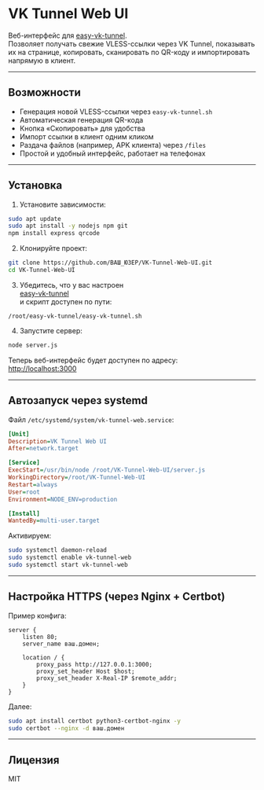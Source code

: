 # VK Tunnel Web UI

Веб-интерфейс для [easy-vk-tunnel](https://github.com/nebesniy/easy-vk-tunnel).  
Позволяет получать свежие VLESS-ссылки через VK Tunnel, показывать их на странице, копировать, сканировать по QR-коду и импортировать напрямую в клиент.

---

## Возможности

- Генерация новой VLESS-ссылки через `easy-vk-tunnel.sh`
- Автоматическая генерация QR-кода
- Кнопка «Скопировать» для удобства
- Импорт ссылки в клиент одним кликом
- Раздача файлов (например, APK клиента) через `/files`
- Простой и удобный интерфейс, работает на телефонах

---

## Установка

1. Установите зависимости:

```bash
sudo apt update
sudo apt install -y nodejs npm git
npm install express qrcode
```

2. Клонируйте проект:

```bash
git clone https://github.com/ВАШ_ЮЗЕР/VK-Tunnel-Web-UI.git
cd VK-Tunnel-Web-UI
```

3. Убедитесь, что у вас настроен  
[easy-vk-tunnel](https://github.com/nebesniy/easy-vk-tunnel)  
и скрипт доступен по пути:

```
/root/easy-vk-tunnel/easy-vk-tunnel.sh
```

4. Запустите сервер:

```bash
node server.js
```

Теперь веб-интерфейс будет доступен по адресу:  
[http://localhost:3000](http://localhost:3000)

---

## Автозапуск через systemd

Файл `/etc/systemd/system/vk-tunnel-web.service`:

```ini
[Unit]
Description=VK Tunnel Web UI
After=network.target

[Service]
ExecStart=/usr/bin/node /root/VK-Tunnel-Web-UI/server.js
WorkingDirectory=/root/VK-Tunnel-Web-UI
Restart=always
User=root
Environment=NODE_ENV=production

[Install]
WantedBy=multi-user.target
```

Активируем:

```bash
sudo systemctl daemon-reload
sudo systemctl enable vk-tunnel-web
sudo systemctl start vk-tunnel-web
```

---

## Настройка HTTPS (через Nginx + Certbot)

Пример конфига:

```nginx
server {
    listen 80;
    server_name ваш.домен;

    location / {
        proxy_pass http://127.0.0.1:3000;
        proxy_set_header Host $host;
        proxy_set_header X-Real-IP $remote_addr;
    }
}
```

Далее:

```bash
sudo apt install certbot python3-certbot-nginx -y
sudo certbot --nginx -d ваш.домен
```

---

## Лицензия

MIT
